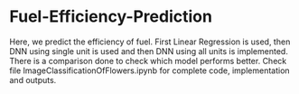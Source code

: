 # Fuel-Efficiency-Prediction
Here, we predict the efficiency of fuel. First Linear Regression is used, then DNN using single unit is used and then DNN using all units is implemented. There is a comparison done to check which model performs better. Check file ImageClassificationOfFlowers.ipynb for complete code, implementation and outputs.
